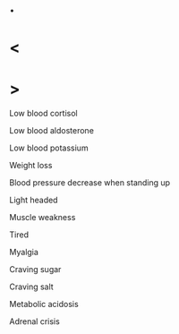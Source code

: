 # .

# <

# >

Low blood cortisol

Low blood aldosterone

Low blood potassium

Weight loss

Blood pressure decrease when standing up

Light headed

Muscle weakness

Tired

Myalgia

Craving sugar

Craving salt

Metabolic acidosis

Adrenal crisis
